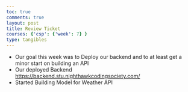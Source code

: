 ```yaml
---
toc: true
comments: true
layout: post
title: Review Ticket
courses: {'csp': {'week': 7} }
type: tangibles
---
```


- Our goal this week was to Deploy our backend and to at least get a minor start on building an API
- Our deployed Backend https://backend.stu.nighthawkcodingsociety.com/
- Started Building Model for Weather API
